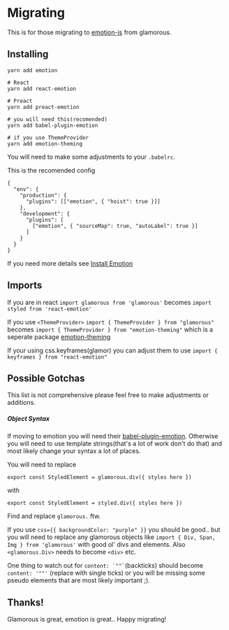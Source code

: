 # Migrating

This is for those migrating to [emotion-js](https://github.com/emotion-js/emotion) from glamorous.

## Installing

```
yarn add emotion

# React
yarn add react-emotion

# Preact
yarn add preact-emotion

# you will need this(recomended)
yarn add babel-plugin-emotion

# if you use ThemeProvider
yarn add emotion-theming
```

You will need to make some adjustments to your `.babelrc`.

This is the recomended config

```
{
  "env": {
    "production": {
      "plugins": [["emotion", { "hoist": true }]]
    },
    "development": {
      "plugins": [
        ["emotion", { "sourceMap": true, "autoLabel": true }]
      ]
    }
  }
}
```

If you need more details see [Install Emotion](https://emotion.sh/docs/install)

## Imports

If you are in react `import glamorous from 'glamorous'` becomes `import styled from 'react-emotion'`

If you use `<ThemeProvider>` `import { ThemeProvider } from "glamorous"` becomes `import { ThemeProvider } from "emotion-theming"` which is a seperate package [emotion-theming](https://github.com/emotion-js/emotion/tree/master/packages/emotion-theming)

If your using css.keyframes(glamor) you can adjust them to use `import { keyframes } from "react-emotion"`

## Possible Gotchas

This list is not comprehensive please feel free to make adjustments or additions.

##### Object Syntax

If moving to emotion you will need their [babel-plugin-emotion](https://github.com/emotion-js/emotion/tree/master/packages/babel-plugin-emotion). Otherwise you will need to use template strings(that's a lot of work don't do that) and most likely change your syntax a lot of places.

You will need to replace

`export const StyledElement = glamorous.div({ styles here })`

with

`export const StyledElement = styled.div({ styles here })`

Find and replace `glamorous.` ftw.

If you use `css={{ backgroundColor: "purple" }}` you should be good.. but you will need to replace any glamorous objects like `import { Div, Span, Img } from 'glamorous'` with good ol' divs and elements. Also `<glamorous.Div>` needs to become `<div>` etc.

One thing to watch out for `` content: `""` ``(backticks) should become `content: '""'` (replace with single ticks) or you will be missing some pseudo elements that are most likely important ;).

## Thanks!

Glamorous is great, emotion is great.. Happy migrating!
